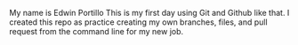My name is Edwin Portillo
This is my first day using Git and Github like that.
I created this repo as practice creating my own branches, files, and pull request from the command line for my new job.
